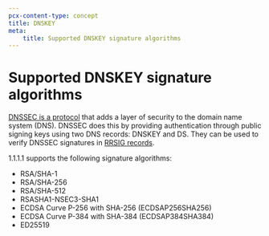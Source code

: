 ```yaml
---
pcx-content-type: concept
title: DNSKEY
meta:
    title: Supported DNSKEY signature algorithms
---
```


# Supported DNSKEY signature algorithms

[DNSSEC is a protocol](https://www.cloudflare.com/learning/dns/dns-records/dnskey-ds-records/) that adds a layer of security to the domain name system (DNS). DNSSEC does this by providing authentication through public signing keys using two DNS records: DNSKEY and DS. They can be used to verify DNSSEC signatures in [RRSIG records](https://www.cloudflare.com/dns/dnssec/how-dnssec-works/). 

1.1.1.1 supports the following signature algorithms:

- RSA/SHA-1
- RSA/SHA-256
- RSA/SHA-512
- RSASHA1-NSEC3-SHA1
- ECDSA Curve P-256 with SHA-256 (ECDSAP256SHA256)
- ECDSA Curve P-384 with SHA-384 (ECDSAP384SHA384)
- ED25519